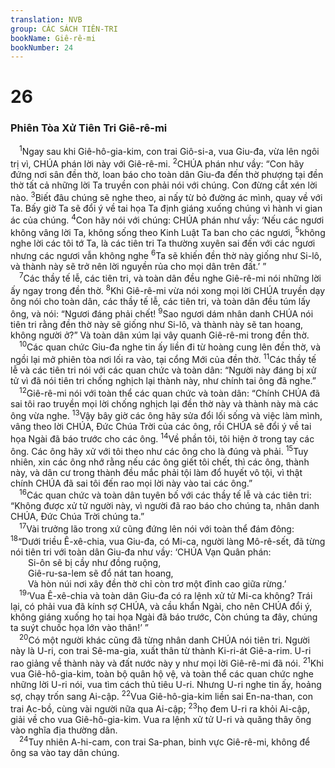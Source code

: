 ```yaml
---
translation: NVB
group: CÁC SÁCH TIÊN-TRI
bookName: Giê-rê-mi 
bookNumber: 24
---
```


<div class="title"><h1>26</h1><h3>Phiên Tòa Xử Tiên Tri Giê-rê-mi </h3></div>
<span class="verse gie_26_1"> <sup>1</sup>Ngay sau khi Giê-hô-gia-kim, con trai Giô-si-a, vua Giu-đa, vừa lên ngôi trị vì, CHÚA phán lời này với Giê-rê-mi. </span>
<span class="verse gie_26_2"><sup>2</sup>CHÚA phán như vầy: “Con hãy đứng nơi sân đền thờ, loan báo cho toàn dân Giu-đa đến thờ phượng tại đền thờ tất cả những lời Ta truyền con phải nói với chúng. Con đừng cắt xén lời nào. </span>
<span class="verse gie_26_3"><sup>3</sup>Biết đâu chúng sẽ nghe theo, ai nấy từ bỏ đường ác mình, quay về với Ta. Bấy giờ Ta sẽ đổi ý về tai họa Ta định giáng xuống chúng vì hành vi gian ác của chúng. </span>
<span class="verse gie_26_4"><sup>4</sup>Con hãy nói với chúng: CHÚA phán như vầy: ‘Nếu các ngươi không vâng lời Ta, không sống theo Kinh Luật Ta ban cho các ngươi, </span>
<span class="verse gie_26_5"><sup>5</sup>không nghe lời các tôi tớ Ta, là các tiên tri Ta thường xuyên sai đến với các ngươi nhưng các ngươi vẫn không nghe </span>
<span class="verse gie_26_6"><sup>6</sup>Ta sẽ khiến đền thờ này giống như Si-lô, và thành này sẽ trở nên lời nguyền rủa cho mọi dân trên đất.’ ” <br/></span>
<span class="verse gie_26_7"> <sup>7</sup>Các thầy tế lễ, các tiên tri, và toàn dân đều nghe Giê-rê-mi nói những lời ấy ngay trong đền thờ. </span>
<span class="verse gie_26_8"><sup>8</sup>Khi Giê-rê-mi vừa nói xong mọi lời CHÚA truyền dạy ông nói cho toàn dân, các thầy tế lễ, các tiên tri, và toàn dân đều túm lấy ông, và nói: “Ngươi đáng phải chết! </span>
<span class="verse gie_26_9"><sup>9</sup>Sao ngươi dám nhân danh CHÚA nói tiên tri rằng đền thờ này sẽ giống như Si-lô, và thành này sẽ tan hoang, không người ở?” Và toàn dân xúm lại vây quanh Giê-rê-mi trong đền thờ. <br/></span>
<span class="verse gie_26_10"> <sup>10</sup>Các quan chức Giu-đa nghe tin ấy liền đi từ hoàng cung lên đền thờ, và ngồi lại mở phiên tòa nơi lối ra vào, tại cổng Mới của đền thờ. </span>
<span class="verse gie_26_11"><sup>11</sup>Các thầy tế lễ và các tiên tri nói với các quan chức và toàn dân: “Người này đáng bị xử tử vì đã nói tiên tri chống nghịch lại thành này, như chính tai ông đã nghe.” <br/></span>
<span class="verse gie_26_12"> <sup>12</sup>Giê-rê-mi nói với toàn thể các quan chức và toàn dân: “Chính CHÚA đã sai tôi rao truyền mọi lời chống nghịch lại đền thờ này và thành này mà các ông vừa nghe. </span>
<span class="verse gie_26_13"><sup>13</sup>Vậy bây giờ các ông hãy sửa đổi lối sống và việc làm mình, vâng theo lời CHÚA, Đức Chúa Trời của các ông, rồi CHÚA sẽ đổi ý về tai họa Ngài đã báo trước cho các ông. </span>
<span class="verse gie_26_14"><sup>14</sup>Về phần tôi, tôi hiện ở trong tay các ông. Các ông hãy xử với tôi theo như các ông cho là đúng và phải. </span>
<span class="verse gie_26_15"><sup>15</sup>Tuy nhiên, xin các ông nhớ rằng nếu các ông giết tôi chết, thì các ông, thành này, và dân cư trong thành đều mắc phải tội làm đổ huyết vô tội, vì thật chính CHÚA đã sai tôi đến rao mọi lời này vào tai các ông.” <br/></span>
<span class="verse gie_26_16"> <sup>16</sup>Các quan chức và toàn dân tuyên bố với các thầy tế lễ và các tiên tri: “Không được xử tử người này, vì người đã rao báo cho chúng ta, nhân danh CHÚA, Đức Chúa Trời chúng ta.” <br/></span>
<span class="verse gie_26_17"> <sup>17</sup>Vài trưởng lão trong xứ cũng đứng lên nói với toàn thể đám đông: </span>
<span class="verse gie_26_18"><sup>18</sup>“Dưới triều Ê-xê-chia, vua Giu-đa, có Mi-ca, người làng Mô-rê-sết, đã từng nói tiên tri với toàn dân Giu-đa như vầy: ‘CHÚA Vạn Quân phán: <br/>  Si-ôn sẽ bị cầy như đồng ruộng, <br/>  Giê-ru-sa-lem sẽ đổ nát tan hoang, <br/>  Và hòn núi nơi xây đền thờ chỉ còn trơ một đỉnh cao giữa rừng.’ <br/></span>
<span class="verse gie_26_19"> <sup>19</sup>‘Vua Ê-xê-chia và toàn dân Giu-đa có ra lệnh xử tử Mi-ca không? Trái lại, có phải vua đã kính sợ CHÚA, và cầu khẩn Ngài, cho nên CHÚA đổi ý, không giáng xuống họ tai họa Ngài đã báo trước, Còn chúng ta đây, chúng ta suýt chuốc họa lớn vào thân!’ ” <br/></span>
<span class="verse gie_26_20"> <sup>20</sup>Có một người khác cũng đã từng nhân danh CHÚA nói tiên tri. Người này là U-ri, con trai Sê-ma-gia, xuất thân từ thành Ki-ri-át Giê-a-rim. U-ri rao giảng về thành này và đất nước này y như mọi lời Giê-rê-mi đã nói. </span>
<span class="verse gie_26_21"><sup>21</sup>Khi vua Giê-hô-gia-kim, toàn bộ quân hộ vệ, và toàn thể các quan chức nghe những lời U-ri nói, vua tìm cách thủ tiêu U-ri. Nhưng U-ri nghe tin ấy, hoảng sợ, chạy trốn sang Ai-cập. </span>
<span class="verse gie_26_22"><sup>22</sup>Vua Giê-hô-gia-kim liền sai En-na-than, con trai Ạc-bồ, cùng vài người nữa qua Ai-cập; </span>
<span class="verse gie_26_23"><sup>23</sup>họ đem U-ri ra khỏi Ai-cập, giải về cho vua Giê-hô-gia-kim. Vua ra lệnh xử tử U-ri và quăng thây ông vào nghĩa địa thường dân. <br/></span>
<span class="verse gie_26_24"> <sup>24</sup>Tuy nhiên A-hi-cam, con trai Sa-phan, binh vực Giê-rê-mi, không để ông sa vào tay dân chúng. <br/></span>
